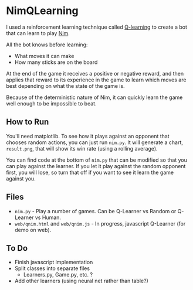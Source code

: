 # NimQLearning

I used a reinforcement learning technique called [Q-learning](https://towardsdatascience.com/simple-reinforcement-learning-q-learning-fcddc4b6fe56) to create a bot that can learn to play [Nim](https://en.wikipedia.org/wiki/Nim).

All the bot knows before learning:
* What moves it can make
* How many sticks are on the board

At the end of the game it receives a positive or negative reward, and then
applies that reward to its experience in the game to learn which moves are
best depending on what the state of the game is.

Because of the deterministic nature of Nim, it can quickly learn the game well
 enough to be impossible to beat.
 
## How to Run

You'll need matplotlib. To see how it plays against an opponent that chooses
random actions, you can just run `nim.py`. It will generate a chart,
`result.png`, that will show its win rate (using a rolling average).

You can find code at the bottom of `nim.py` that can be modified so that you
can play against the learner. If you let it play against the random opponent
first, you will lose, so turn that off if you want to see it learn the game
against you.
 
## Files
* `nim.py` - Play a number of games. Can be Q-Learner vs Random or Q-Learner vs
Human.
* `web/qnim.html` and `web/qnim.js` - In progress, javascript Q-Learner (for demo on web).

## To Do
* Finish javascript implementation
* Split classes into separate files
  * Learners.py, Game.py, etc. ?
* Add other learners (using neural net rather than table?)